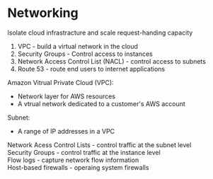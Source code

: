 # Networking

Isolate cloud infrastracture and scale request-handing capacity 

1. VPC - build a virtual network in the cloud 
2. Security Groups - Control access to instances 
3. Network Access Control List (NACL) - control access to subnets   
4. Route 53 - route end users to internet applications   

Amazon Vitrual Private Cloud (VPC):  
- Network layer for AWS resources   
- A vtrual network dedicated to a customer's AWS account   

Subnet:
- A range of IP addresses in a VPC   

Network Acess Control Lists - control traffic at the subnet level   
Security Groups - control traffic at the instance level  
Flow logs - capture network flow information   
Host-based firewalls - operaing system firewalls  
